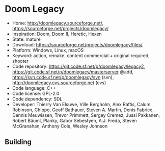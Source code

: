 # Doom Legacy

- Home: http://doomlegacy.sourceforge.net/, https://sourceforge.net/projects/doomlegacy/
- Inspiration: Doom, Doom II, Heretic, Hexen
- State: mature
- Download: https://sourceforge.net/projects/doomlegacy/files/
- Platform: Windows, Linux, macOS
- Keyword: action, remake, content commercial + original required, shooter
- Code repository: https://git.code.sf.net/p/doomlegacy/legacy2, https://git.code.sf.net/p/doomlegacy/masterserver @add, https://svn.code.sf.net/p/doomlegacy/svn (svn), http://doomlegacy.cvs.sourceforge.net (cvs)
- Code language: C++
- Code license: GPL-2.0
- Code dependency: SDL
- Developer: Thierry Van Elsuwe, Ville Bergholm, Alex Raftis, Calum Robinson, Chippo, Geoff Bathauer, Steven A. Martin, Denis Fabrice, Dennis Meuwissen, Trevor Primmett, Sergey Cremez, Jussi Pakkanen, Robert Bäuml, Planky, Gabor Sebestyen, A.J. Freda, Steven McGranahan, Anthony Cole, Wesley Johnson

## Building
